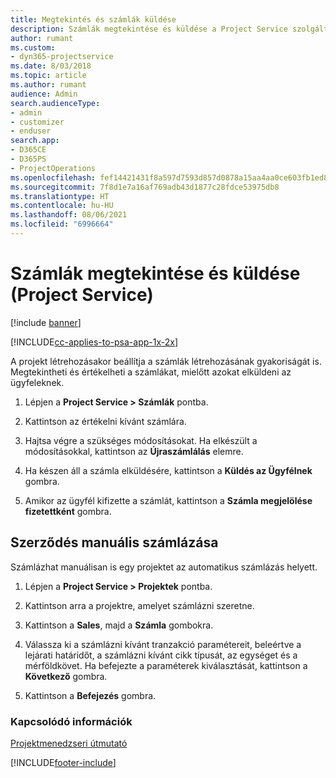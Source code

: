```yaml
---
title: Megtekintés és számlák küldése
description: Számlák megtekintése és küldése a Project Service szolgáltatásban
author: rumant
ms.custom:
- dyn365-projectservice
ms.date: 8/03/2018
ms.topic: article
ms.author: rumant
audience: Admin
search.audienceType:
- admin
- customizer
- enduser
search.app:
- D365CE
- D365PS
- ProjectOperations
ms.openlocfilehash: fef14421431f8a597d7593d857d0878a15aa4aa0ce603fb1ed8614903a8f6104
ms.sourcegitcommit: 7f8d1e7a16af769adb43d1877c28fdce53975db8
ms.translationtype: HT
ms.contentlocale: hu-HU
ms.lasthandoff: 08/06/2021
ms.locfileid: "6996664"
---
```

# <a name="view-and-send-invoices-project-service"></a>Számlák megtekintése és küldése (Project Service)

[!include [banner](../includes/psa-now-project-operations.md)]

[!INCLUDE[cc-applies-to-psa-app-1x-2x](../includes/cc-applies-to-psa-app-1x-2x.md)]

A projekt létrehozásakor beállítja a számlák létrehozásának gyakoriságát is. Megtekintheti és értékelheti a számlákat, mielőtt azokat elküldeni az ügyfeleknek.  
  
1.  Lépjen a **Project Service > Számlák** pontba.  
  
2.  Kattintson az értékelni kívánt számlára.  
  
3.  Hajtsa végre a szükséges módosításokat. Ha elkészült a módosításokkal, kattintson az **Újraszámlálás** elemre.  
  
4.  Ha készen áll a számla elküldésére, kattintson a **Küldés az Ügyfélnek** gombra.  
  
5.  Amikor az ügyfél kifizette a számlát, kattintson a **Számla megjelölése fizetettként** gombra.  
  
## <a name="manually-invoice-a-contract"></a>Szerződés manuális számlázása  
 Számlázhat manuálisan is egy projektet az automatikus számlázás helyett.  
  
1.  Lépjen a **Project Service > Projektek** pontba.  
  
2.  Kattintson arra a projektre, amelyet számlázni szeretne.  
  
3.  Kattintson a **Sales**, majd a **Számla** gombokra.  
  
4.  Válassza ki a számlázni kívánt tranzakció paramétereit, beleértve a lejárati határidőt, a számlázni kívánt cikk típusát, az egységet és a mérföldkövet. Ha befejezte a paraméterek kiválasztását, kattintson a **Következő** gombra.  
  
5.  Kattintson a **Befejezés** gombra.  
  
### <a name="see-also"></a>Kapcsolódó információk  
 [Projektmenedzseri útmutató](../psa/project-manager-guide.md)


[!INCLUDE[footer-include](../includes/footer-banner.md)]